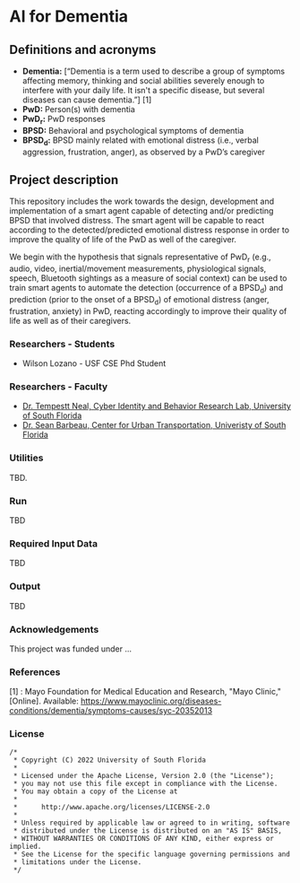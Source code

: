 # AI for Dementia

## Definitions and acronyms
* **Dementia:** [“Dementia is a term used to describe a group of symptoms affecting memory, thinking and social abilities severely enough to interfere with your daily life. It isn't a specific disease, but several diseases can cause dementia.”] [1]
* **PwD:** Person(s) with dementia
* **PwD<sub>r</sub>:** PwD responses
* **BPSD:** Behavioral and psychological symptoms of dementia
* **BPSD<sub>d</sub>:** BPSD mainly related with emotional distress (i.e., verbal aggression, frustration, anger), as observed by a PwD’s caregiver

## Project description
This repository includes the work towards the design, development and implementation
of a smart agent capable of detecting and/or predicting BPSD that involved distress. The smart agent will be capable to react according to the detected/predicted emotional distress response in order to improve the quality of life of the PwD as well of the caregiver.

We begin with the hypothesis that signals representative of PwD<sub>r</sub> (e.g., audio, video, inertial/movement measurements, physiological signals, speech, Bluetooth sightings as a measure of social context) can be used to train smart agents to automate the detection (occurrence of a BPSD<sub>d</sub>) and prediction (prior to the onset of a BPSD<sub>d</sub>) of emotional distress (anger, frustration, anxiety) in PwD, reacting accordingly to improve their quality of life as well as of their caregivers.

### Researchers - Students
* Wilson Lozano - USF CSE Phd Student
### Researchers - Faculty
* [Dr. Tempestt Neal, Cyber Identity and Behavior Research Lab, University of South Florida](https://cse.usf.edu/~tjneal/)
* [Dr. Sean Barbeau, Center for Urban Transportation, Univeristy of South Florida](https://www.cutr.usf.edu/about-us/employee-directory/name/sean-barbeau-ph-d/)

### Utilities
TBD. 

### Run
TBD

### Required Input Data
TBD


### Output
TBD

### Acknowledgements

This project was funded under ...

### References
[1] : Mayo Foundation for Medical Education and Research, "Mayo Clinic," [Online]. Available: https://www.mayoclinic.org/diseases-conditions/dementia/symptoms-causes/syc-20352013

### License

```
/*
 * Copyright (C) 2022 University of South Florida
 *
 * Licensed under the Apache License, Version 2.0 (the "License");
 * you may not use this file except in compliance with the License.
 * You may obtain a copy of the License at
 *
 *      http://www.apache.org/licenses/LICENSE-2.0
 *
 * Unless required by applicable law or agreed to in writing, software
 * distributed under the License is distributed on an "AS IS" BASIS,
 * WITHOUT WARRANTIES OR CONDITIONS OF ANY KIND, either express or implied.
 * See the License for the specific language governing permissions and
 * limitations under the License.
 */
 ```
